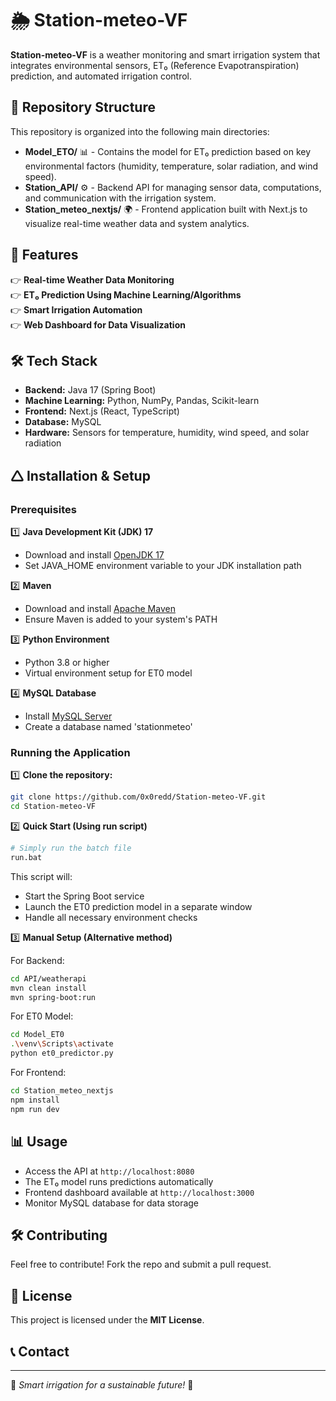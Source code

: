 # 🌦️ Station-meteo-VF

**Station-meteo-VF** is a weather monitoring and smart irrigation system that integrates environmental sensors, ET₀ (Reference Evapotranspiration) prediction, and automated irrigation control.

## 💁️ Repository Structure

This repository is organized into the following main directories:

- **Model_ETO/** 📊 - Contains the model for ET₀ prediction based on key environmental factors (humidity, temperature, solar radiation, and wind speed).
- **Station_API/** ⚙️ - Backend API for managing sensor data, computations, and communication with the irrigation system.
- **Station_meteo_nextjs/** 🌍 - Frontend application built with Next.js to visualize real-time weather data and system analytics.

## 🚀 Features

👉 **Real-time Weather Data Monitoring**  
👉 **ET₀ Prediction Using Machine Learning/Algorithms**  
👉 **Smart Irrigation Automation**  
👉 **Web Dashboard for Data Visualization**  

## 🛠️ Tech Stack

- **Backend:** Java 17 (Spring Boot)
- **Machine Learning:** Python, NumPy, Pandas, Scikit-learn
- **Frontend:** Next.js (React, TypeScript)
- **Database:** MySQL
- **Hardware:** Sensors for temperature, humidity, wind speed, and solar radiation

## 🛆 Installation & Setup

### Prerequisites

1️⃣ **Java Development Kit (JDK) 17**
- Download and install [OpenJDK 17](https://adoptium.net/)
- Set JAVA_HOME environment variable to your JDK installation path

2️⃣ **Maven**
- Download and install [Apache Maven](https://maven.apache.org/download.cgi)
- Ensure Maven is added to your system's PATH

3️⃣ **Python Environment**
- Python 3.8 or higher
- Virtual environment setup for ET0 model

4️⃣ **MySQL Database**
- Install [MySQL Server](https://dev.mysql.com/downloads/mysql/)
- Create a database named 'stationmeteo'

### Running the Application

1️⃣ **Clone the repository:**
```bash
git clone https://github.com/0x0redd/Station-meteo-VF.git
cd Station-meteo-VF
```

2️⃣ **Quick Start (Using run script)**
```bash
# Simply run the batch file
run.bat
```
This script will:
- Start the Spring Boot service
- Launch the ET0 prediction model in a separate window
- Handle all necessary environment checks

3️⃣ **Manual Setup (Alternative method)**

For Backend:
```bash
cd API/weatherapi
mvn clean install
mvn spring-boot:run
```

For ET0 Model:
```bash
cd Model_ET0
.\venv\Scripts\activate
python et0_predictor.py
```

For Frontend:
```bash
cd Station_meteo_nextjs
npm install
npm run dev
```

## 📊 Usage

- Access the API at `http://localhost:8080`
- The ET₀ model runs predictions automatically
- Frontend dashboard available at `http://localhost:3000`
- Monitor MySQL database for data storage

## 🛠️ Contributing

Feel free to contribute! Fork the repo and submit a pull request.

## 📄 License

This project is licensed under the **MIT License**.

## 📞 Contact


---
🌿 *Smart irrigation for a sustainable future!* 🚀

